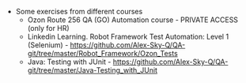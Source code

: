 - Some exercises from different courses
	- Ozon Route 256 QA (GO) Automation course - PRIVATE ACCESS (only for HR)
    - Linkedin Learning. Robot Framework Test Automation: Level 1 (Selenium) - https://github.com/Alex-Sky-Q/QA-git/tree/master/Robot_Framework/Ozon_Tests
    - Java: Testing with JUnit - https://github.com/Alex-Sky-Q/QA-git/tree/master/Java-Testing_with_JUnit
